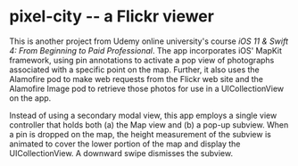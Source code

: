 # pixel-city -- a Flickr viewer
This is another project from Udemy online university's course <i>iOS 11 & Swift 4: From Beginning to Paid Professional</i>. The app incorporates iOS' MapKit framework, using pin annotations to activate a pop view of photographs associated with a specific point on the map. Further, it also uses the Alamofire pod to make web requests from the Flickr web site and the Alamofire Image pod to retrieve those photos for use in a UICollectionView on the app.

Instead of using a secondary modal view, this app employs a single view controller that holds both (a) the Map view and (b) a pop-up subview. When a pin is dropped on the map, the height measurement of the subview is animated to cover the lower portion of the map and display the UICollectionView. A downward swipe dismisses the subview.

